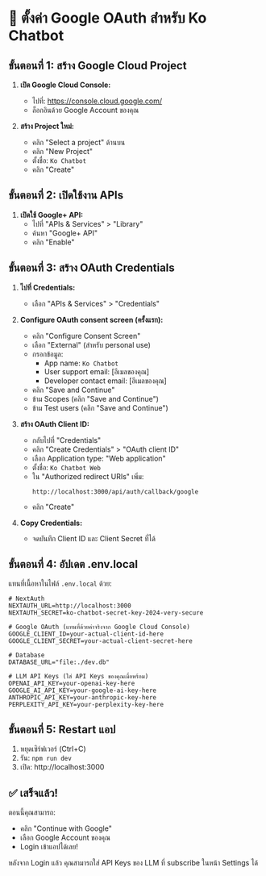 # 🚀 ตั้งค่า Google OAuth สำหรับ Ko Chatbot

## ขั้นตอนที่ 1: สร้าง Google Cloud Project

1. **เปิด Google Cloud Console:**
   - ไปที่: https://console.cloud.google.com/
   - ล็อกอินด้วย Google Account ของคุณ

2. **สร้าง Project ใหม่:**
   - คลิก "Select a project" ด้านบน
   - คลิก "New Project"
   - ตั้งชื่อ: `Ko Chatbot`
   - คลิก "Create"

## ขั้นตอนที่ 2: เปิดใช้งาน APIs

1. **เปิดใช้ Google+ API:**
   - ไปที่ "APIs & Services" > "Library"
   - ค้นหา "Google+ API"
   - คลิก "Enable"

## ขั้นตอนที่ 3: สร้าง OAuth Credentials

1. **ไปที่ Credentials:**
   - เลือก "APIs & Services" > "Credentials"

2. **Configure OAuth consent screen (ครั้งแรก):**
   - คลิก "Configure Consent Screen"
   - เลือก "External" (สำหรับ personal use)
   - กรอกข้อมูล:
     - App name: `Ko Chatbot`
     - User support email: [อีเมลของคุณ]
     - Developer contact email: [อีเมลของคุณ]
   - คลิก "Save and Continue"
   - ข้าม Scopes (คลิก "Save and Continue")
   - ข้าม Test users (คลิก "Save and Continue")

3. **สร้าง OAuth Client ID:**
   - กลับไปที่ "Credentials"
   - คลิก "Create Credentials" > "OAuth client ID"
   - เลือก Application type: "Web application"
   - ตั้งชื่อ: `Ko Chatbot Web`
   - ใน "Authorized redirect URIs" เพิ่ม:
     ```
     http://localhost:3000/api/auth/callback/google
     ```
   - คลิก "Create"

4. **Copy Credentials:**
   - จดบันทึก Client ID และ Client Secret ที่ได้

## ขั้นตอนที่ 4: อัปเดต .env.local

แทนที่เนื้อหาในไฟล์ `.env.local` ด้วย:

```env
# NextAuth
NEXTAUTH_URL=http://localhost:3000
NEXTAUTH_SECRET=ko-chatbot-secret-key-2024-very-secure

# Google OAuth (แทนที่ด้วยค่าจริงจาก Google Cloud Console)
GOOGLE_CLIENT_ID=your-actual-client-id-here
GOOGLE_CLIENT_SECRET=your-actual-client-secret-here

# Database
DATABASE_URL="file:./dev.db"

# LLM API Keys (ใส่ API Keys ของคุณเมื่อพร้อม)
OPENAI_API_KEY=your-openai-key-here
GOOGLE_AI_API_KEY=your-google-ai-key-here
ANTHROPIC_API_KEY=your-anthropic-key-here
PERPLEXITY_API_KEY=your-perplexity-key-here
```

## ขั้นตอนที่ 5: Restart แอป

1. หยุดเซิร์ฟเวอร์ (Ctrl+C)
2. รัน: `npm run dev`
3. เปิด: http://localhost:3000

## ✅ เสร็จแล้ว!

ตอนนี้คุณสามารถ:
- คลิก "Continue with Google"
- เลือก Google Account ของคุณ
- Login เข้าแอปได้เลย!

หลังจาก Login แล้ว คุณสามารถใส่ API Keys ของ LLM ที่ subscribe ในหน้า Settings ได้
